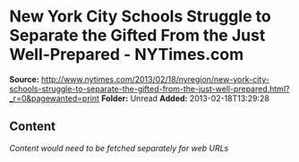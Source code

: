 # New York City Schools Struggle to Separate the Gifted From the Just Well-Prepared - NYTimes.com

**Source:** http://www.nytimes.com/2013/02/18/nyregion/new-york-city-schools-struggle-to-separate-the-gifted-from-the-just-well-prepared.html?_r=0&pagewanted=print
**Folder:** Unread
**Added:** 2013-02-18T13:29:28




## Content
*Content would need to be fetched separately for web URLs*
